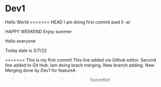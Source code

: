 # Dev1

Hello World
<<<<<<< HEAD
I am doing first commit
pwd
ll -al

HAPPY WEEKEND
Enjoy summer

Hello everyone

Today date is 3/7/22

=======
This is my first commit
This line added via Github editor.
Second line added to Git Hub.
Iam doing brach merging.
New branch adding.
New Merging done by Dev1 for featureA
>>>>>>> fixconflict
